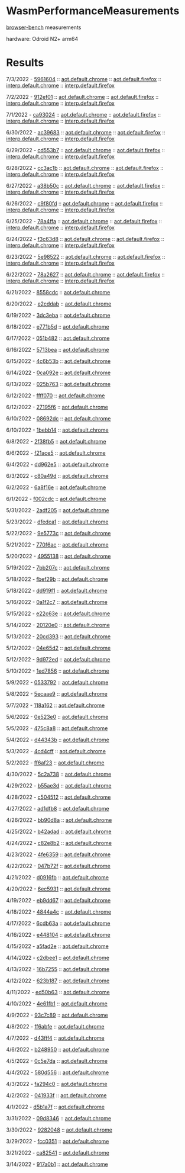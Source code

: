 # WasmPerformanceMeasurements

[browser-bench](https://github.com/dotnet/runtime/tree/main/src/mono/sample/wasm/browser-bench) measurements

hardware: Odroid N2+ arm64

# Results

7/3/2022 - [5961604](59616049ef3f6f95d0e8943db446b5311a9cd141) :: [aot.default.chrome](59616049ef3f6f95d0e8943db446b5311a9cd141/aot/default/chrome) :: [aot.default.firefox](59616049ef3f6f95d0e8943db446b5311a9cd141/aot/default/firefox) :: [interp.default.chrome](59616049ef3f6f95d0e8943db446b5311a9cd141/interp/default/chrome) :: [interp.default.firefox](59616049ef3f6f95d0e8943db446b5311a9cd141/interp/default/firefox)

7/2/2022 - [912ef01](912ef01e92b70781ba5c0f0c3bf8ca0e017c7259) :: [aot.default.chrome](912ef01e92b70781ba5c0f0c3bf8ca0e017c7259/aot/default/chrome) :: [aot.default.firefox](912ef01e92b70781ba5c0f0c3bf8ca0e017c7259/aot/default/firefox) :: [interp.default.chrome](912ef01e92b70781ba5c0f0c3bf8ca0e017c7259/interp/default/chrome) :: [interp.default.firefox](912ef01e92b70781ba5c0f0c3bf8ca0e017c7259/interp/default/firefox)

7/1/2022 - [ca93024](ca93024d4c2f5fa2b6e04f282fb0b131cd69102f) :: [aot.default.chrome](ca93024d4c2f5fa2b6e04f282fb0b131cd69102f/aot/default/chrome) :: [aot.default.firefox](ca93024d4c2f5fa2b6e04f282fb0b131cd69102f/aot/default/firefox) :: [interp.default.chrome](ca93024d4c2f5fa2b6e04f282fb0b131cd69102f/interp/default/chrome) :: [interp.default.firefox](ca93024d4c2f5fa2b6e04f282fb0b131cd69102f/interp/default/firefox)

6/30/2022 - [ac39683](ac39683d6a8b7eb110334fac394bb66c0de8806d) :: [aot.default.chrome](ac39683d6a8b7eb110334fac394bb66c0de8806d/aot/default/chrome) :: [aot.default.firefox](ac39683d6a8b7eb110334fac394bb66c0de8806d/aot/default/firefox) :: [interp.default.chrome](ac39683d6a8b7eb110334fac394bb66c0de8806d/interp/default/chrome) :: [interp.default.firefox](ac39683d6a8b7eb110334fac394bb66c0de8806d/interp/default/firefox)

6/29/2022 - [cd553b7](cd553b7208db0df889d8fbb325de65182443bb31) :: [aot.default.chrome](cd553b7208db0df889d8fbb325de65182443bb31/aot/default/chrome) :: [aot.default.firefox](cd553b7208db0df889d8fbb325de65182443bb31/aot/default/firefox) :: [interp.default.chrome](cd553b7208db0df889d8fbb325de65182443bb31/interp/default/chrome) :: [interp.default.firefox](cd553b7208db0df889d8fbb325de65182443bb31/interp/default/firefox)

6/28/2022 - [cc3ac1b](cc3ac1b43b58df0bd58dc83a88547c0c0b1b840c) :: [aot.default.chrome](cc3ac1b43b58df0bd58dc83a88547c0c0b1b840c/aot/default/chrome) :: [aot.default.firefox](cc3ac1b43b58df0bd58dc83a88547c0c0b1b840c/aot/default/firefox) :: [interp.default.chrome](cc3ac1b43b58df0bd58dc83a88547c0c0b1b840c/interp/default/chrome) :: [interp.default.firefox](cc3ac1b43b58df0bd58dc83a88547c0c0b1b840c/interp/default/firefox)

6/27/2022 - [a38b50c](a38b50c3a2f828458d15e68c78460db3ec7e5cda) :: [aot.default.chrome](a38b50c3a2f828458d15e68c78460db3ec7e5cda/aot/default/chrome) :: [aot.default.firefox](a38b50c3a2f828458d15e68c78460db3ec7e5cda/aot/default/firefox) :: [interp.default.chrome](a38b50c3a2f828458d15e68c78460db3ec7e5cda/interp/default/chrome) :: [interp.default.firefox](a38b50c3a2f828458d15e68c78460db3ec7e5cda/interp/default/firefox)

6/26/2022 - [c9f80fd](c9f80fdde29c71ac87971383c77a1a5e665fadb9) :: [aot.default.chrome](c9f80fdde29c71ac87971383c77a1a5e665fadb9/aot/default/chrome) :: [aot.default.firefox](c9f80fdde29c71ac87971383c77a1a5e665fadb9/aot/default/firefox) :: [interp.default.chrome](c9f80fdde29c71ac87971383c77a1a5e665fadb9/interp/default/chrome) :: [interp.default.firefox](c9f80fdde29c71ac87971383c77a1a5e665fadb9/interp/default/firefox)

6/25/2022 - [78a4ffa](78a4ffa9f860d2efd44483aa46c7faa2c64209da) :: [aot.default.chrome](78a4ffa9f860d2efd44483aa46c7faa2c64209da/aot/default/chrome) :: [aot.default.firefox](78a4ffa9f860d2efd44483aa46c7faa2c64209da/aot/default/firefox) :: [interp.default.chrome](78a4ffa9f860d2efd44483aa46c7faa2c64209da/interp/default/chrome) :: [interp.default.firefox](78a4ffa9f860d2efd44483aa46c7faa2c64209da/interp/default/firefox)

6/24/2022 - [f3c63d8](f3c63d87d0014e6548bc8d1e54d8b35ac1dc7a8b) :: [aot.default.chrome](f3c63d87d0014e6548bc8d1e54d8b35ac1dc7a8b/aot/default/chrome) :: [aot.default.firefox](f3c63d87d0014e6548bc8d1e54d8b35ac1dc7a8b/aot/default/firefox) :: [interp.default.chrome](f3c63d87d0014e6548bc8d1e54d8b35ac1dc7a8b/interp/default/chrome) :: [interp.default.firefox](f3c63d87d0014e6548bc8d1e54d8b35ac1dc7a8b/interp/default/firefox)

6/23/2022 - [5e98522](5e9852283da098c970823ce92f4640b9f9f37717) :: [aot.default.chrome](5e9852283da098c970823ce92f4640b9f9f37717/aot/default/chrome) :: [aot.default.firefox](5e9852283da098c970823ce92f4640b9f9f37717/aot/default/firefox) :: [interp.default.chrome](5e9852283da098c970823ce92f4640b9f9f37717/interp/default/chrome) :: [interp.default.firefox](5e9852283da098c970823ce92f4640b9f9f37717/interp/default/firefox)

6/22/2022 - [78a2627](78a2627170767adf2b0e68ab07b80e5888b19946) :: [aot.default.chrome](78a2627170767adf2b0e68ab07b80e5888b19946/aot/default/chrome) :: [aot.default.firefox](78a2627170767adf2b0e68ab07b80e5888b19946/aot/default/firefox) :: [interp.default.chrome](78a2627170767adf2b0e68ab07b80e5888b19946/interp/default/chrome) :: [interp.default.firefox](78a2627170767adf2b0e68ab07b80e5888b19946/interp/default/firefox)

6/21/2022 - [8558cdc](8558cdc3e26a0e28c386168be519f818678aadef) :: [aot.default.chrome](8558cdc3e26a0e28c386168be519f818678aadef/aot/default/chrome)

6/20/2022 - [e2cddab](e2cddabc4cc7b8f646472728ada658c922dfb001) :: [aot.default.chrome](e2cddabc4cc7b8f646472728ada658c922dfb001/aot/default/chrome)

6/19/2022 - [3dc3eba](3dc3ebaa245af922042520f7d095fb80070f5e31) :: [aot.default.chrome](3dc3ebaa245af922042520f7d095fb80070f5e31/aot/default/chrome)

6/18/2022 - [e771b5d](e771b5dd9b51b679fd8e79ee3aaabfbebbddca68) :: [aot.default.chrome](e771b5dd9b51b679fd8e79ee3aaabfbebbddca68/aot/default/chrome)

6/17/2022 - [051b482](051b4828c7d3a0cad3289830ef9fd2120f45bb2b) :: [aot.default.chrome](051b4828c7d3a0cad3289830ef9fd2120f45bb2b/aot/default/chrome)

6/16/2022 - [5713bea](5713beacf9b8191fd2700d274ba3469f9e1c9adc) :: [aot.default.chrome](5713beacf9b8191fd2700d274ba3469f9e1c9adc/aot/default/chrome)

6/15/2022 - [4c6b53b](4c6b53b04a4e53f3cd6b19811c64ab608032265c) :: [aot.default.chrome](4c6b53b04a4e53f3cd6b19811c64ab608032265c/aot/default/chrome)

6/14/2022 - [0ca092e](0ca092e806d407d91b0e20f1552d6505cd872d3e) :: [aot.default.chrome](0ca092e806d407d91b0e20f1552d6505cd872d3e/aot/default/chrome)

6/13/2022 - [025b763](025b7638ce84c404eb4cdc1a12ea114029e511fc) :: [aot.default.chrome](025b7638ce84c404eb4cdc1a12ea114029e511fc/aot/default/chrome)

6/12/2022 - [ffff070](ffff070b2ab06ff49a1100b04e6c5d1aa66f8c16) :: [aot.default.chrome](ffff070b2ab06ff49a1100b04e6c5d1aa66f8c16/aot/default/chrome)

6/12/2022 - [27195f6](27195f670937c7e21ab68a806396f9d17c57231a) :: [aot.default.chrome](27195f670937c7e21ab68a806396f9d17c57231a/aot/default/chrome)

6/10/2022 - [08692dc](08692dcf6bb971ee420c6a7e6dffec135023b6b3) :: [aot.default.chrome](08692dcf6bb971ee420c6a7e6dffec135023b6b3/aot/default/chrome)

6/10/2022 - [1bebb14](1bebb1479baf2de0ad41a9b186bb23bd3173dd86) :: [aot.default.chrome](1bebb1479baf2de0ad41a9b186bb23bd3173dd86/aot/default/chrome)

6/8/2022 - [2f38fb5](2f38fb55e965d685fff9ee07e0f9c50d3e6bafaf) :: [aot.default.chrome](2f38fb55e965d685fff9ee07e0f9c50d3e6bafaf/aot/default/chrome)

6/6/2022 - [f21ace5](f21ace52e357bbf0019da5c9e42d66705a087235) :: [aot.default.chrome](f21ace52e357bbf0019da5c9e42d66705a087235/aot/default/chrome)

6/4/2022 - [dd962e5](dd962e54c567b509929ff9bea1201bbb32491f8f) :: [aot.default.chrome](dd962e54c567b509929ff9bea1201bbb32491f8f/aot/default/chrome)

6/3/2022 - [c80a49d](c80a49d151b5e642be419067adf401a365b624b7) :: [aot.default.chrome](c80a49d151b5e642be419067adf401a365b624b7/aot/default/chrome)

6/2/2022 - [6a8f16e](6a8f16e54fe2f91ef6457c94cab830f3c31baf9d) :: [aot.default.chrome](6a8f16e54fe2f91ef6457c94cab830f3c31baf9d/aot/default/chrome)

6/1/2022 - [f002cdc](f002cdc3f21682ded292bbe5d42614b465587235) :: [aot.default.chrome](f002cdc3f21682ded292bbe5d42614b465587235/aot/default/chrome)

5/31/2022 - [2adf205](2adf20521c52f7ff3d104fc6d590966b19f95f2a) :: [aot.default.chrome](2adf20521c52f7ff3d104fc6d590966b19f95f2a/aot/default/chrome)

5/23/2022 - [dfedca1](dfedca13acf2ba369fe085efda558a0c3c21be70) :: [aot.default.chrome](dfedca13acf2ba369fe085efda558a0c3c21be70/aot/default/chrome)

5/22/2022 - [9e5773c](9e5773cf180eca3972cce44d56f055f0957f8eab) :: [aot.default.chrome](9e5773cf180eca3972cce44d56f055f0957f8eab/aot/default/chrome)

5/21/2022 - [770f6ac](770f6ac51afb4bc959d9de7a7e3010b1e1c60d11) :: [aot.default.chrome](770f6ac51afb4bc959d9de7a7e3010b1e1c60d11/aot/default/chrome)

5/20/2022 - [4955138](4955138d4e3144aa4d51ba998ea833e68005d38e) :: [aot.default.chrome](4955138d4e3144aa4d51ba998ea833e68005d38e/aot/default/chrome)

5/19/2022 - [7bb207c](7bb207cbee0b05622a7e70486e359472f7be6bd9) :: [aot.default.chrome](7bb207cbee0b05622a7e70486e359472f7be6bd9/aot/default/chrome)

5/18/2022 - [fbef29b](fbef29b711d94258ea872e15309366c369e36630) :: [aot.default.chrome](fbef29b711d94258ea872e15309366c369e36630/aot/default/chrome)

5/18/2022 - [dd919f1](dd919f1e4554ef03ca78504e0aa723f6a0e01ea7) :: [aot.default.chrome](dd919f1e4554ef03ca78504e0aa723f6a0e01ea7/aot/default/chrome)

5/16/2022 - [0a1f2c7](0a1f2c760ee91f298875445eedcc248830c9b6ac) :: [aot.default.chrome](0a1f2c760ee91f298875445eedcc248830c9b6ac/aot/default/chrome)

5/15/2022 - [e22c63e](e22c63e2fa78931c6a4802e555370324c34475bd) :: [aot.default.chrome](e22c63e2fa78931c6a4802e555370324c34475bd/aot/default/chrome)

5/14/2022 - [20120e0](20120e0d1c5f091e3596cb6dcb163ac2501220b7) :: [aot.default.chrome](20120e0d1c5f091e3596cb6dcb163ac2501220b7/aot/default/chrome)

5/13/2022 - [20cd393](20cd393c1e577f0ff53cdc3a00edc3bcfc68ab7f) :: [aot.default.chrome](20cd393c1e577f0ff53cdc3a00edc3bcfc68ab7f/aot/default/chrome)

5/12/2022 - [04e65d2](04e65d2b871211832f9999256435787c727afd0f) :: [aot.default.chrome](04e65d2b871211832f9999256435787c727afd0f/aot/default/chrome)

5/12/2022 - [9d972ed](9d972eda4da654dfafae101e9850b1191a4dcbf9) :: [aot.default.chrome](9d972eda4da654dfafae101e9850b1191a4dcbf9/aot/default/chrome)

5/10/2022 - [1ed7856](1ed7856dda4c8dfd46af4c772da3668b044535cb) :: [aot.default.chrome](1ed7856dda4c8dfd46af4c772da3668b044535cb/aot/default/chrome)

5/9/2022 - [0533792](0533792282ba5546e10cb5c3d10748aff46ddc1a) :: [aot.default.chrome](0533792282ba5546e10cb5c3d10748aff46ddc1a/aot/default/chrome)

5/8/2022 - [5ecaae9](5ecaae992806a2d422157a095a63efb467365f54) :: [aot.default.chrome](5ecaae992806a2d422157a095a63efb467365f54/aot/default/chrome)

5/7/2022 - [118a162](118a1628c959e5c5895f9971104739c38cdc253b) :: [aot.default.chrome](118a1628c959e5c5895f9971104739c38cdc253b/aot/default/chrome)

5/6/2022 - [0e523e0](0e523e084b782fe10ca374d0714ea0d8fcdc9e5e) :: [aot.default.chrome](0e523e084b782fe10ca374d0714ea0d8fcdc9e5e/aot/default/chrome)

5/5/2022 - [475c8a8](475c8a84360f894c1e1d6b299702bb3ebc8e1f7c) :: [aot.default.chrome](475c8a84360f894c1e1d6b299702bb3ebc8e1f7c/aot/default/chrome)

5/4/2022 - [d44343b](d44343b4018bfbe266e93020c5aee66565cd158f) :: [aot.default.chrome](d44343b4018bfbe266e93020c5aee66565cd158f/aot/default/chrome)

5/3/2022 - [4cd4cff](4cd4cff89cce3d48b70fdb3bfd604d3982d5e808) :: [aot.default.chrome](4cd4cff89cce3d48b70fdb3bfd604d3982d5e808/aot/default/chrome)

5/2/2022 - [ff6af23](ff6af23ae9d03b3b72b2bfe01ee665f7062c6ee4) :: [aot.default.chrome](ff6af23ae9d03b3b72b2bfe01ee665f7062c6ee4/aot/default/chrome)

4/30/2022 - [5c2a738](5c2a738137021194045a891701c576e29d4b8303) :: [aot.default.chrome](5c2a738137021194045a891701c576e29d4b8303/aot/default/chrome)

4/29/2022 - [b55ae3d](b55ae3df2ea7b165a8bd7ddb9cba66c70efcf1e2) :: [aot.default.chrome](b55ae3df2ea7b165a8bd7ddb9cba66c70efcf1e2/aot/default/chrome)

4/28/2022 - [c504512](c504512a0c62e3ede450d4ac3689c750d3ef09de) :: [aot.default.chrome](c504512a0c62e3ede450d4ac3689c750d3ef09de/aot/default/chrome)

4/27/2022 - [ad1dfb8](ad1dfb8890dd6baf6f8d2ad4b8c17f54b5bd3e66) :: [aot.default.chrome](ad1dfb8890dd6baf6f8d2ad4b8c17f54b5bd3e66/aot/default/chrome)

4/26/2022 - [bb90d8a](bb90d8a9569d2486aeee89a90703299270dfd0fa) :: [aot.default.chrome](bb90d8a9569d2486aeee89a90703299270dfd0fa/aot/default/chrome)

4/25/2022 - [b42adad](b42adaddff9047e32c9d7f4145746dbb579758f2) :: [aot.default.chrome](b42adaddff9047e32c9d7f4145746dbb579758f2/aot/default/chrome)

4/24/2022 - [c82e8b2](c82e8b2742c4e239496b45089d0575bb8f447d64) :: [aot.default.chrome](c82e8b2742c4e239496b45089d0575bb8f447d64/aot/default/chrome)

4/23/2022 - [4fe6359](4fe63594e0b83ab12ab87766c0a12a1c5d8aec04) :: [aot.default.chrome](4fe63594e0b83ab12ab87766c0a12a1c5d8aec04/aot/default/chrome)

4/22/2022 - [047b72f](047b72fd27c6c17420d8b373ad3b7315ff3eeb03) :: [aot.default.chrome](047b72fd27c6c17420d8b373ad3b7315ff3eeb03/aot/default/chrome)

4/21/2022 - [d0916fb](d0916fbd87cae1da7598ce583dfe2dfeb2b67782) :: [aot.default.chrome](d0916fbd87cae1da7598ce583dfe2dfeb2b67782/aot/default/chrome)

4/20/2022 - [6ec5931](6ec5931a2df75605a95e14defed9fb62222371f0) :: [aot.default.chrome](6ec5931a2df75605a95e14defed9fb62222371f0/aot/default/chrome)

4/19/2022 - [eb9dd67](eb9dd67ce9fc64c468cf5c795fda7057310c22fc) :: [aot.default.chrome](eb9dd67ce9fc64c468cf5c795fda7057310c22fc/aot/default/chrome)

4/18/2022 - [4844a4c](4844a4c5c0326b20882bde479c01f97cef52303d) :: [aot.default.chrome](4844a4c5c0326b20882bde479c01f97cef52303d/aot/default/chrome)

4/17/2022 - [6cdb63a](6cdb63a1fbe78ea7231bacec83c37274c15e9f96) :: [aot.default.chrome](6cdb63a1fbe78ea7231bacec83c37274c15e9f96/aot/default/chrome)

4/16/2022 - [e448104](e44810457ae2f3adf58601e08aa5cadcd6185121) :: [aot.default.chrome](e44810457ae2f3adf58601e08aa5cadcd6185121/aot/default/chrome)

4/15/2022 - [a5fad2e](a5fad2e382c8c31e8cc7e3c1d11c9fa8a9c4a56e) :: [aot.default.chrome](a5fad2e382c8c31e8cc7e3c1d11c9fa8a9c4a56e/aot/default/chrome)

4/14/2022 - [c2dbee1](c2dbee1e3af4b7b0a74c192d51970633e8df2a37) :: [aot.default.chrome](c2dbee1e3af4b7b0a74c192d51970633e8df2a37/aot/default/chrome)

4/13/2022 - [16b7255](16b72554cb61d99cdcac0d0b7efb6934a7e8ec1e) :: [aot.default.chrome](16b72554cb61d99cdcac0d0b7efb6934a7e8ec1e/aot/default/chrome)

4/12/2022 - [623b187](623b1879c46711d89efa55951ad46012cb1e4fb8) :: [aot.default.chrome](623b1879c46711d89efa55951ad46012cb1e4fb8/aot/default/chrome)

4/11/2022 - [ed50b63](ed50b63b404cec5ab03cff0b0fde1d2f7327751e) :: [aot.default.chrome](ed50b63b404cec5ab03cff0b0fde1d2f7327751e/aot/default/chrome)

4/10/2022 - [4e61fb1](4e61fb11116393b9babdb029412eb37274cddf73) :: [aot.default.chrome](4e61fb11116393b9babdb029412eb37274cddf73/aot/default/chrome)

4/9/2022 - [93c7c89](93c7c896c70737fb7b81480d11bba108fb0f7660) :: [aot.default.chrome](93c7c896c70737fb7b81480d11bba108fb0f7660/aot/default/chrome)

4/8/2022 - [ff6abfe](ff6abfea0bb9b71eb3215157749047dd120a4d9f) :: [aot.default.chrome](ff6abfea0bb9b71eb3215157749047dd120a4d9f/aot/default/chrome)

4/7/2022 - [d43fff4](d43fff4e884d23568cbf8094eeb257d3c64ba18c) :: [aot.default.chrome](d43fff4e884d23568cbf8094eeb257d3c64ba18c/aot/default/chrome)

4/6/2022 - [b248950](b248950e52d31e9c05120aa649f082df81023d52) :: [aot.default.chrome](b248950e52d31e9c05120aa649f082df81023d52/aot/default/chrome)

4/5/2022 - [0c5e7da](0c5e7daf58e5d79cb7a2a8767d1f0e6ec4de4dd4) :: [aot.default.chrome](0c5e7daf58e5d79cb7a2a8767d1f0e6ec4de4dd4/aot/default/chrome)

4/4/2022 - [580d556](580d5568bf58b6831b34e2fd7191f97841f9305c) :: [aot.default.chrome](580d5568bf58b6831b34e2fd7191f97841f9305c/aot/default/chrome)

4/3/2022 - [fa294c0](fa294c0494adbcb55f22411c9e8b0ba11a88af4b) :: [aot.default.chrome](fa294c0494adbcb55f22411c9e8b0ba11a88af4b/aot/default/chrome)

4/2/2022 - [041933f](041933fd086f69f839cf38733dd56a1ea9f09866) :: [aot.default.chrome](041933fd086f69f839cf38733dd56a1ea9f09866/aot/default/chrome)

4/1/2022 - [d5b1a7f](d5b1a7f5fea6469e82a612d7de6f584667506b87) :: [aot.default.chrome](d5b1a7f5fea6469e82a612d7de6f584667506b87/aot/default/chrome)

3/31/2022 - [09d8346](09d83464d40d390dcb2696a3f0eacb3c1e7462f9) :: [aot.default.chrome](09d83464d40d390dcb2696a3f0eacb3c1e7462f9/aot/default/chrome)

3/30/2022 - [9282048](9282048cb205fe24e094cb35fbef5b4a1360014a) :: [aot.default.chrome](9282048cb205fe24e094cb35fbef5b4a1360014a/aot/default/chrome)

3/29/2022 - [fcc0351](fcc0351c9d4492533c00d457bd0f3e472331fd19) :: [aot.default.chrome](fcc0351c9d4492533c00d457bd0f3e472331fd19/aot/default/chrome)

3/21/2022 - [ca82541](ca825411cce2e2ee873b60cb652e8910fc16ca0c) :: [aot.default.chrome](ca825411cce2e2ee873b60cb652e8910fc16ca0c/aot/default/chrome)

3/14/2022 - [917a0b1](917a0b1bfce3d664fe46587faceb056bca8936f6) :: [aot.default.chrome](917a0b1bfce3d664fe46587faceb056bca8936f6/aot/default/chrome)

